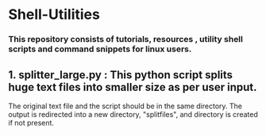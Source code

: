 # Shell-Utilities
### This repository consists of tutorials, resources , utility shell scripts and command snippets for linux users.

## 1. splitter_large.py : This python script splits huge text files into smaller size as per user input.
   The original text file and the script should be in the same directory.
   The output is redirected into a new directory, "splitfiles", and directory is created if not present.  
